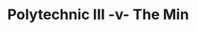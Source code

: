 ---
year: "1996"
serialNumber: "0193" 
game: "Polytechnic III"
title: "Polytechnic III -v- The Min"
gameLocation: ""
gameDate: ""
result: ""
resultType: ""
type: "game"
---